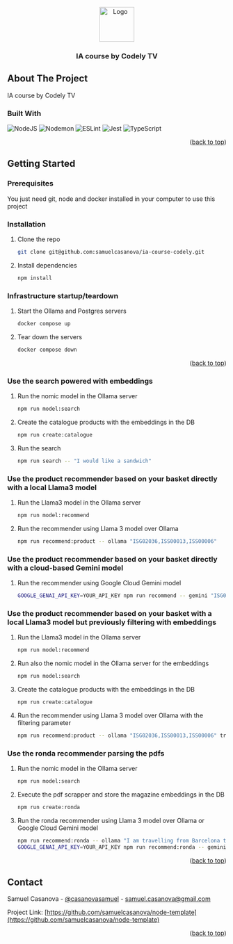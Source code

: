 <!-- Based on https://github.com/othneildrew/Best-README-Template/blob/master/README.md -->
<!-- Improved compatibility of back to top link: See: https://github.com/othneildrew/Best-README-Template/pull/73 -->
<a name="readme-top"></a>

<!-- PROJECT LOGO -->
<div align="center">
  <img src="https://upload.wikimedia.org/wikipedia/commons/thumb/d/d9/Node.js_logo.svg/1280px-Node.js_logo.svg.png" alt="Logo" height="80">
  <h3 align="center">IA course by Codely TV</h3>
</div>

<!-- ABOUT THE PROJECT -->
## About The Project

IA course by Codely TV

### Built With

![NodeJS](https://img.shields.io/badge/node.js-6DA55F?style=for-the-badge&logo=node.js&logoColor=white)
![Nodemon](https://img.shields.io/badge/NODEMON-%23323330.svg?style=for-the-badge&logo=nodemon&logoColor=%BBDEAD)
![ESLint](https://img.shields.io/badge/ESLint-4B3263?style=for-the-badge&logo=eslint&logoColor=white)
![Jest](https://img.shields.io/badge/-jest-%23C21325?style=for-the-badge&logo=jest&logoColor=white)
![TypeScript](https://img.shields.io/badge/typescript-%23007ACC.svg?style=for-the-badge&logo=typescript&logoColor=white)

<p align="right">(<a href="#readme-top">back to top</a>)</p>

<!-- GETTING STARTED -->
## Getting Started

### Prerequisites

You just need git, node and docker installed in your computer to use this project

### Installation

1. Clone the repo
   ```sh
   git clone git@github.com:samuelcasanova/ia-course-codely.git
   ```
2. Install dependencies
   ```sh
   npm install
   ```

### Infrastructure startup/teardown

1. Start the Ollama and Postgres servers
   ```sh
   docker compose up
   ```
2. Tear down the servers
   ```sh
   docker compose down
   ```

<p align="right">(<a href="#readme-top">back to top</a>)</p>

### Use the search powered with embeddings

1. Run the nomic model in the Ollama server
   ```sh
   npm run model:search
   ```
2. Create the catalogue products with the embeddings in the DB
   ```sh
   npm run create:catalogue
   ```
3. Run the search
   ```sh
   npm run search -- "I would like a sandwich" 
   ```

### Use the product recommender based on your basket directly with a local Llama3 model

1. Run the Llama3 model in the Ollama server
   ```sh
   npm run model:recommend
   ```
2. Run the recommender using Llama 3 model over Ollama
   ```sh
   npm run recommend:product -- ollama "ISG02036,ISS00013,ISS00006"
   ```

### Use the product recommender based on your basket directly with a cloud-based Gemini model

1. Run the recommender using Google Cloud Gemini model
   ```sh
   GOOGLE_GENAI_API_KEY=YOUR_API_KEY npm run recommend -- gemini "ISG02036,ISS00013,ISS00006"
   ```

### Use the product recommender based on your basket with a local Llama3 model but previously filtering with embeddings

1. Run the Llama3 model in the Ollama server
   ```sh
   npm run model:recommend
   ```
2. Run also the nomic model in the Ollama server for the embeddings
   ```sh
   npm run model:search
   ```
3. Create the catalogue products with the embeddings in the DB
   ```sh
   npm run create:catalogue
   ```
4. Run the recommender using Llama 3 model over Ollama with the filtering parameter
   ```sh
   npm run recommend:product -- ollama "ISG02036,ISS00013,ISS00006" true
   ```

### Use the ronda recommender parsing the pdfs

1. Run the nomic model in the Ollama server
   ```sh
   npm run model:search
   ```
2. Execute the pdf scrapper and store the magazine embeddings in the DB
   ```sh
   npm run create:ronda
   ```
3. Run the ronda recommender using Llama 3 model over Ollama or Google Cloud Gemini model
   ```sh
   npm run recommend:ronda -- ollama "I am travelling from Barcelona to Montevideo"
   GOOGLE_GENAI_API_KEY=YOUR_API_KEY npm run recommend:ronda -- gemini "I like sailing"
   ```

<p align="right">(<a href="#readme-top">back to top</a>)</p>

<!-- CONTACT -->
## Contact

Samuel Casanova - [@casanovasamuel](https://twitter.com/casanovasamuel) - samuel.casanova@gmail.com

Project Link: [https://github.com/samuelcasanova/node-template](https://github.com/samuelcasanova/node-template)

<p align="right">(<a href="#readme-top">back to top</a>)</p>

<!-- MARKDOWN LINKS & IMAGES -->
<!-- https://www.markdownguide.org/basic-syntax/#reference-style-links -->
[react-shield]: https://img.shields.io/badge/react
[react-url]: https://react.dev/
